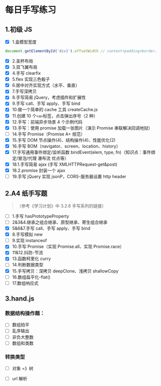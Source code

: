 # 每日手写练习

## 1.初级 JS

- [x] 1.盒模型宽度

```js
document.getElementById('div1').offsetWidth // content+padding+border，不包括margin
```

- [x] 2.圣杯布局
- [x] 3.双飞翼布局
- [x] 4.手写 clearfix
- [x] 5.flex 实现三色骰子
- [x] 6.居中对齐实现方式（水平、垂直）
- [x] 7.手写深拷贝
- [x] 8.手写简易 jQuery，考虑插件和扩展性
- [x] 9.手写 call、手写 apply、手写 bind
- [x] 10.做一个简单的 cache 工具 createCache.js
- [x] 11.创建 10 个`<a>`标签，点击弹出序号（2 种）
- [x] 12.手写：前端异步场景 4 个示例代码
- [x] 13.手写：使用 promise 加载一张图片（演示 Promise 串联解决回调地狱）
- [ ] 14.手写 Promise（Promise A+ 规范）
- [x] 15.手写 DOM 节点操作(4)、结构操作(4)、性能优化(2)
- [x] 16.手写 BOM（navigator、screen、location、history）
- [x] 17.手写通用事件绑定/监听函数 bindEvent(elem, type, fn)（知识点：事件绑定/冒泡/代理 瀑布流 优点等）
- [x] 18.1.手写简易 ajax (手写 XMLHTTPRequest-get&post)
- [x] 18.2.promise 封装一个 ajax
- [ ] 19.手写 jQuery 实现 jsonP，CORS-服务器设置 http header

## 2.A4 纸手写题

> （参考《学习计划》中 3.2.6 手写系列的链接）

- [ ] 1.手写 hasPrototypeProperty
- [ ] 2&3&4.继承之组合继承、原型继承、寄生组合继承
- [x] 5&6&7.手写 call、手写 apply、手写 bind
- [x] 8.手写模拟 new
- [ ] 9.实现 instanceof
- [x] 10.手写 Promise（实现 Promise.all、实现 Promise.race）
- [x] 11&12.抖防-节流
- [x] 13.函数柯里化 curry
- [ ] 14.判断数据类型
- [x] 15.手写拷贝：深拷贝 deepClone、浅拷贝 shallowCopy
- [ ] 16.数组扁平化-flat()
- [ ] 17.数组响应式

## 3.hand.js

### 数据结构操作题：

- [ ] 数组拍平
- [ ] 乱序输出
- [ ] 非负大整数
- [ ] 数组和类数

### 转换类型

- [ ] 对象 =》树

- [ ] url 解析
